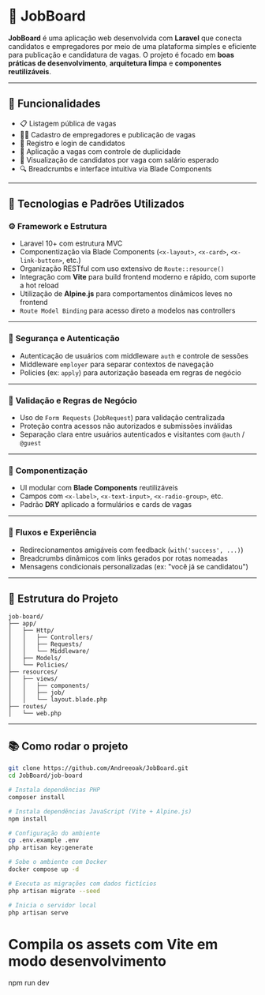 

# 💼 **JobBoard**

**JobBoard** é uma aplicação web desenvolvida com **Laravel** que conecta candidatos e empregadores por meio de uma plataforma simples e eficiente para publicação e candidatura de vagas. O projeto é focado em **boas práticas de desenvolvimento**, **arquitetura limpa** e **componentes reutilizáveis**.

---

## 🚀 Funcionalidades

* 📋 Listagem pública de vagas
* 🧑‍💼 Cadastro de empregadores e publicação de vagas
* 👤 Registro e login de candidatos
* 📝 Aplicação a vagas com controle de duplicidade
* 📂 Visualização de candidatos por vaga com salário esperado
* 🔍 Breadcrumbs e interface intuitiva via Blade Components

---

## 🧠 Tecnologias e Padrões Utilizados

### ⚙️ **Framework e Estrutura**

* Laravel 10+ com estrutura MVC
* Componentização via Blade Components (`<x-layout>`, `<x-card>`, `<x-link-button>`, etc.)
* Organização RESTful com uso extensivo de `Route::resource()`
* Integração com **Vite** para build frontend moderno e rápido, com suporte a hot reload
* Utilização de **Alpine.js** para comportamentos dinâmicos leves no frontend
* `Route Model Binding` para acesso direto a modelos nas controllers

---

### 🔐 **Segurança e Autenticação**

* Autenticação de usuários com middleware `auth` e controle de sessões
* Middleware `employer` para separar contextos de navegação
* Policies (ex: `apply`) para autorização baseada em regras de negócio

---

### 🧰 **Validação e Regras de Negócio**

* Uso de `Form Requests` (`JobRequest`) para validação centralizada
* Proteção contra acessos não autorizados e submissões inválidas
* Separação clara entre usuários autenticados e visitantes com `@auth` / `@guest`

---

### 🧩 **Componentização**

* UI modular com **Blade Components** reutilizáveis
* Campos com `<x-label>`, `<x-text-input>`, `<x-radio-group>`, etc.
* Padrão **DRY** aplicado a formulários e cards de vagas

---

### 🔄 **Fluxos e Experiência**

* Redirecionamentos amigáveis com feedback (`with('success', ...)`)
* Breadcrumbs dinâmicos com links gerados por rotas nomeadas
* Mensagens condicionais personalizadas (ex: "você já se candidatou")

---

## 📁 Estrutura do Projeto

```
job-board/
├── app/
│   ├── Http/
│   │   ├── Controllers/
│   │   ├── Requests/
│   │   └── Middleware/
│   ├── Models/
│   └── Policies/
├── resources/
│   ├── views/
│   │   ├── components/
│   │   ├── job/
│   │   └── layout.blade.php
├── routes/
│   └── web.php
```

---

## 📚 Como rodar o projeto

```bash
git clone https://github.com/Andreeoak/JobBoard.git
cd JobBoard/job-board

# Instala dependências PHP
composer install

# Instala dependências JavaScript (Vite + Alpine.js)
npm install

# Configuração do ambiente
cp .env.example .env
php artisan key:generate

# Sobe o ambiente com Docker
docker compose up -d

# Executa as migrações com dados fictícios
php artisan migrate --seed

# Inicia o servidor local
php artisan serve
```


# Compila os assets com Vite em modo desenvolvimento
npm run dev
```
